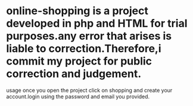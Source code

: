 # online-shopping is a project developed in php and HTML for trial purposes.any error that arises is liable to correction.Therefore,i commit my project for public correction and judgement.

usage
once you open the project click on shopping and create your account.login using the password and email you provided.
